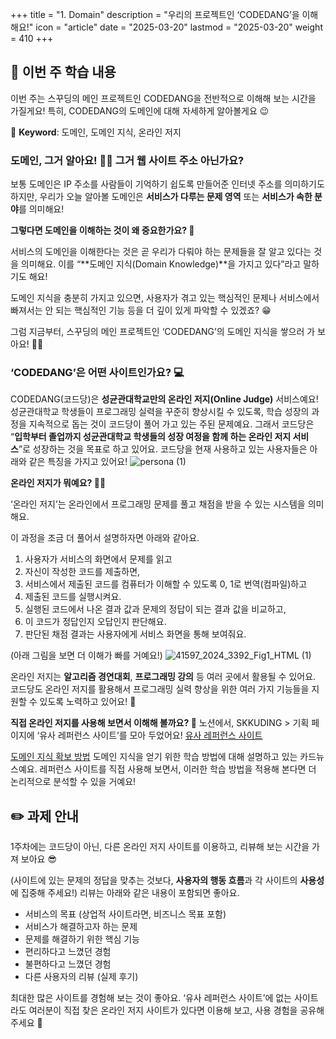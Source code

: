 +++
title = "1. Domain"
description = "우리의 프로젝트인 ‘CODEDANG’을 이해해요!"
icon = "article"
date = "2025-03-20"
lastmod = "2025-03-20"
weight = 410 
+++

## 📑 이번 주 학습 내용

이번 주는 스꾸딩의 메인 프로젝트인 CODEDANG을 전반적으로 이해해 보는 시간을 가질게요!
특히, CODEDANG의 도메인에 대해 자세하게 알아볼게요 😉

💫 **Keyword**: 도메인, 도메인 지식, 온라인 저지

### 도메인, 그거 알아요! 🙋‍♀️ 그거 웹 사이트 주소 아닌가요?
보통 도메인은 IP 주소를 사람들이 기억하기 쉽도록 만들어준 인터넷 주소를 의미하기도 하지만, 우리가 오늘 알아볼 도메인은 **서비스가 다루는 문제 영역** 또는 **서비스가 속한 분야**를 의미해요!

**그렇다면 도메인을 이해하는 것이 왜 중요한가요? 🧐**

서비스의 도메인을 이해한다는 것은 곧 우리가 다뤄야 하는 문제들을 잘 알고 있다는 것을 의미해요. 이를 “**도메인 지식(Domain Knowledge)**을 가지고 있다”라고 말하기도 해요!

도메인 지식을 충분히 가지고 있으면, 사용자가 겪고 있는 핵심적인 문제나 서비스에서 빠져서는 안 되는 핵심적인 기능 등을 더 깊이 있게 파악할 수 있겠죠? 😁

그럼 지금부터, 스꾸딩의 메인 프로젝트인 ‘CODEDANG’의 도메인 지식을 쌓으러 가 보아요! 🏃‍♂️

### ‘CODEDANG’은 어떤 사이트인가요? 💻

CODEDANG(코드당)은 **성균관대학교만의 온라인 저지(Online Judge)** 서비스예요!
성균관대학교 학생들이 프로그래밍 실력을 꾸준히 향상시킬 수 있도록, 학습 성장의 과정을 지속적으로 돕는 것이 코드당이 풀어 가고 있는 주된 문제예요.
그래서 코드당은 “**입학부터 졸업까지 성균관대학교 학생들의 성장 여정을 함께 하는 온라인 저지 서비스**”로 성장하는 것을 목표로 하고 있어요. 
코드당을 현재 사용하고 있는 사용자들은 아래와 같은 특징을 가지고 있어요!
![persona (1)](https://github.com/user-attachments/assets/30527a95-3646-4897-9b68-b6917dd3e64d)


**온라인 저지가 뭐예요? 😵‍💫**

‘온라인 저지’는 온라인에서 프로그래밍 문제를 풀고 채점을 받을 수 있는 시스템을 의미해요.

이 과정을 조금 더 풀어서 설명하자면 아래와 같아요.

1. 사용자가 서비스의 화면에서 문제를 읽고
2. 자신이 작성한 코드를 제출하면,
3. 서비스에서 제출된 코드를 컴퓨터가 이해할 수 있도록 0, 1로 번역(컴파일)하고
4. 제출된 코드를 실행시켜요.
5. 실행된 코드에서 나온 결과 값과 문제의 정답이 되는 결과 값을 비교하고,
6. 이 코드가 정답인지 오답인지 판단해요.
7. 판단된 채점 결과는 사용자에게 서비스 화면을 통해 보여줘요.

(아래 그림을 보면 더 이해가 빠를 거예요!)
![41597_2024_3392_Fig1_HTML (1)](https://github.com/user-attachments/assets/ad8e393c-2da1-4d3f-a580-64bdd6e80214)

온라인 저지는 **알고리즘 경연대회**, **프로그래밍 강의** 등 여러 곳에서 활용될 수 있어요.
코드당도 온라인 저지를 활용해서 프로그래밍 실력 향상을 위한 여러 가지 기능들을 지원할 수 있도록 노력하고 있어요! 🙂

**직접 온라인 저지를 사용해 보면서 이해해 볼까요? 🤗**
노션에서, SKKUDING > 기획 페이지에 ‘유사 레퍼런스 사이트’를 모아 두었어요!
[유사 레퍼런스 사이트](https://www.notion.so/768071ee3e5742edbb505c56392ec623?pvs=21)

[도메인 지식 확보 방법](https://www.instagram.com/p/DDAAnavyr38/?igsh=MWpvM2x5anZhcjc3cA%3D%3D)
도메인 지식을 얻기 위한 학습 방법에 대해 설명하고 있는 카드뉴스예요.
레퍼런스 사이트를 직접 사용해 보면서, 이러한 학습 방법을 적용해 본다면 더 논리적으로 분석할 수 있을 거예요!

## ✏️ 과제 안내

1주차에는 코드당이 아닌, 다른 온라인 저지 사이트를 이용하고, 리뷰해 보는 시간을 가져 보아요 😎

(사이트에 있는 문제의 정답을 맞추는 것보다, **사용자의 행동 흐름**과 각 사이트의 **사용성**에 집중해 주세요!)
리뷰는 아래와 같은 내용이 포함되면 좋아요.

- 서비스의 목표 (상업적 사이트라면, 비즈니스 목표 포함)
- 서비스가 해결하고자 하는 문제
- 문제를 해결하기 위한 핵심 기능
- 편리하다고 느꼈던 경험
- 불편하다고 느꼈던 경험
- 다른 사용자의 리뷰 (실제 후기)

최대한 많은 사이트를 경험해 보는 것이 좋아요. ‘유사 레퍼런스 사이트’에 없는 사이트라도 여러분이 직접 찾은 온라인 저지 사이트가 있다면 이용해 보고, 사용 경험을 공유해 주세요 👀
